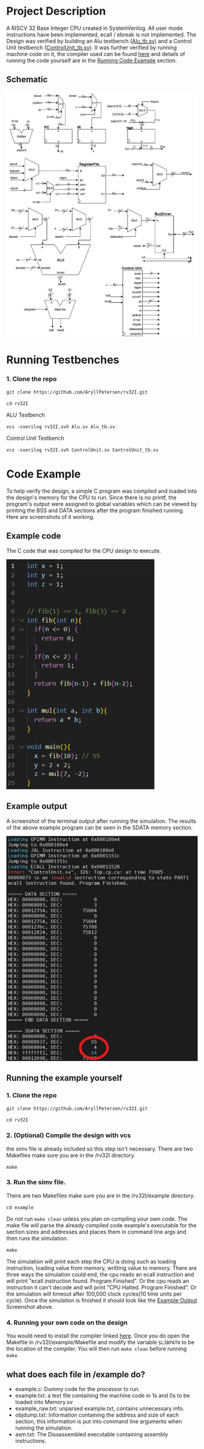 # Project Description

A RISCV 32 Base Integer CPU created in SystemVerilog. All user mode instructions have been implemented, ecall / ebreak is not implemented. The Design was verified by building an Alu testbench ([Alu_tb.sv](https://github.com/AryllPetersen/rv32I/blob/main/Alu_tb.sv)) and a Control Unit testbench ([ControlUnit_tb.sv](https://github.com/AryllPetersen/rv32I/blob/main/ControlUnit_tb.sv)). It was further verified by running machine code on it, the compiler used can be found [here](https://xpack-dev-tools.github.io/riscv-none-elf-gcc-xpack/docs/install/) and details of running the code yourself are in the [Running Code Example](#running-code-example) section.

## Schematic
![schematic](https://github.com/AryllPetersen/rv32I/blob/main/schematic.png?raw=true)

# Running Testbenches
### 1. Clone the repo
```
git clone https://github.com/AryllPetersen/rv32I.git
```
```
cd rv32I
```
ALU Testbench
```
vcs -sverilog rv32I.svh Alu.sv Alu_tb.sv 
```
Control Unit Testbench
```
vcs -sverilog rv32I.svh ControlUnit.sv ControlUnit_tb.sv
```

# Code Example

To help verify the design, a simple C program was compiled and loaded into the design's memory for the CPU to run. Since there is no printf, the program's output were assigned to global variables which can be viewed by printing the BSS and DATA sections after the program finished running. Here are screenshots of it working.

## Example code
The C code that was compiled for the CPU design to execute.

![code](https://github.com/AryllPetersen/rv32I/blob/main/code.jpg?raw=true)

## Example output
A screenshot of the terminal output after running the simulation. The results of the above example program can be seen in the SDATA memory section.

![output](https://github.com/AryllPetersen/rv32I/blob/main/output_v2.jpg?raw=true)

## Running the example yourself

### 1. Clone the repo
```
git clone https://github.com/AryllPetersen/rv32I.git
```
```
cd rv32I
```

### 2. (Optional) Compile the design with vcs
the simv file is already included so this step isn't necessary. There are two Makefiles make sure you are in the /rv32I directory.
```
make
```

### 3. Run the simv file. 
There are two Makefiles make sure you are in the /rv32I/example directory.
```
cd example
```
Do not run `make clean` unless you plan on compiling your own code. The make file will parse the already compiled code example's executable for the section sizes and addresses and places them in command line args and then runs the simulation. 
```
make
```
The simulation will print each step the CPU is doing such as loading instruction, loading value from memory, writting value to memory. There are three ways the simulation could end, the cpu reads an ecall instruction and will print "ecall instruction found. Program Finished". Or the cpu reads an instruction it can't decode and will print "CPU Halted. Program Finished". Or the simulation will timeout after 100,000 clock cycles(10 time units per cycle). 
Once the simulation is finished it should look like the [Example Output](#example-output) Screenshot above.

### 4. Running your own code on the design
You would need to install the compiler linked [here](https://xpack-dev-tools.github.io/riscv-none-elf-gcc-xpack/docs/install/). Once you do open the Makefile in /rv32I/example/Makefile and modify the variable `$LIBPATH` to be the location of the compiler. You will then run `make clean` before running `make`.


## what does each file in /example do?

- example.c: Dummy code for the processor to run.
- example.txt: a text file containing the machine code in 1s and 0s to be loaded into Memory.sv
- example_raw.txt: unparsed example.txt, contains unnecessary info.
- objdump.txt: Information containing the address and size of each section, this information is put into command line arguments when running the simulation.
- asm.txt: The Dissassembled executable containing assembly instructions.



